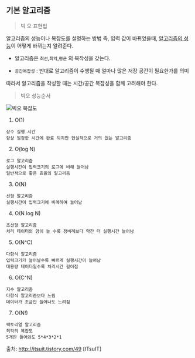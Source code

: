 ## 기본 알고리즘

> 빅 오 표현법

  알고리즘의 성능이나 복잡도를 설명하는 방법
  즉, 입력 값이 바뀌었을때, <u>알고리즘의 성능</u>이 어떻게 바뀌는지 알려준다.


  - 알고리즘은 `최선`,`최악`,`평균` 의 복작성을 갖는다.

  - `공간복잡성` : 반대로 알고리즘이 수행될 때 얼마나 많은 저장 공간이 필요한가를 의미

  따라서 알고리즘을 작성할 때는 시간/공간 복잡성을 함께 고려해야 한다.

> 빅오 성능순서

  ![빅오 복잡도](http://i.imgur.com/EPdDmwQ.jpg)

  1. O(1)

    상수 실행 시간  
    항상 일정한 시간에 완료 되지만 현실적으로 거의 없는 알고리즘


  2. O(log N)

    로그 알고리즘
    실행시간이 입력크기의 로그에 비해 늘어남
    일반적으로 좋은 효율의 알고리즘


  3. O(N)

    선형 알고리즘
    실행시간이 입력크기에 비례하여 늘어남


  4. O(N log N)

    초선형 알고리즘
    처리 데이터의 양이 늘 수록 정비례보다 약간 더 실행시간 늘어남


  5. O(N^C)

    다항식 알고리즘
    입력크기가 늘어날수록 빠르게 실행시간이 늘어남
    대용량 데이터일수록 처리시간 길어짐


  6. O(C^N)

    지수 알고리즘
    다항식 알고리즘보다 느림
    데이터가 조금만 늘어나도 느려짐


  7. O(N!)

    팩토리얼 알고리즘
    최악의 복잡도
    5개만 들어와도 5*4*3*2*1



  출처: http://itsuit.tistory.com/49 [ITsuIT]  
